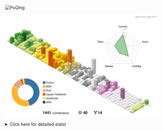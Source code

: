 ![PuQing](https://user-images.githubusercontent.com/27223114/171565019-9a56fae6-b08b-421f-99db-7e830da42371.png)

![](./profile-3d-contrib/profile-season-animate.svg)

<details>
<summary>Click here for detailed stats!</summary>

<!--START_SECTION:waka-->
![Lines of code](https://img.shields.io/badge/From%20Hello%20World%20I%27ve%20Written-1.3%20million%20lines%20of%20code-blue)

**🐱 My GitHub Data** 

> 📦 397.6 kB Used in GitHub's Storage 
 > 
> 🚫 Not Opted to Hire
 > 
> 📜 46 Public Repositories 
 > 
> 🔑 29 Private Repositories 
 > 
**I'm an Early 🐤** 

```text
🌞 Morning                468 commits         ██░░░░░░░░░░░░░░░░░░░░░░░   06.32 % 
🌆 Daytime                3385 commits        ███████████░░░░░░░░░░░░░░   45.72 % 
🌃 Evening                1592 commits        █████░░░░░░░░░░░░░░░░░░░░   21.50 % 
🌙 Night                  1958 commits        ███████░░░░░░░░░░░░░░░░░░   26.45 % 
```


📊 **This Week I Spent My Time On** 

```text
💬 Programming Languages: 
Python                   30 hrs 22 mins      ███████████████░░░░░░░░░░   58.04 % 
Browsing                 8 hrs 21 mins       ████░░░░░░░░░░░░░░░░░░░░░   15.96 % 
GitHubing                6 hrs 35 mins       ███░░░░░░░░░░░░░░░░░░░░░░   12.60 % 
Bash                     1 hr 25 mins        █░░░░░░░░░░░░░░░░░░░░░░░░   02.72 % 
Searching                1 hr 17 mins        █░░░░░░░░░░░░░░░░░░░░░░░░   02.47 % 

🔥 Editors: 
VS Code                  34 hrs 5 mins       ████████████████░░░░░░░░░   65.14 % 
Chrome                   17 hrs 18 mins      ████████░░░░░░░░░░░░░░░░░   33.05 % 
fish                     55 mins             ░░░░░░░░░░░░░░░░░░░░░░░░░   01.77 % 
Obsidian                 0 secs              ░░░░░░░░░░░░░░░░░░░░░░░░░   00.03 % 

💻 Operating System: 
Linux                    26 hrs 18 mins      █████████████░░░░░░░░░░░░   50.26 % 
Mac                      18 hrs 29 mins      █████████░░░░░░░░░░░░░░░░   35.33 % 
WSL                      7 hrs 32 mins       ████░░░░░░░░░░░░░░░░░░░░░   14.41 % 
```


<!--END_SECTION:waka-->
</details>
